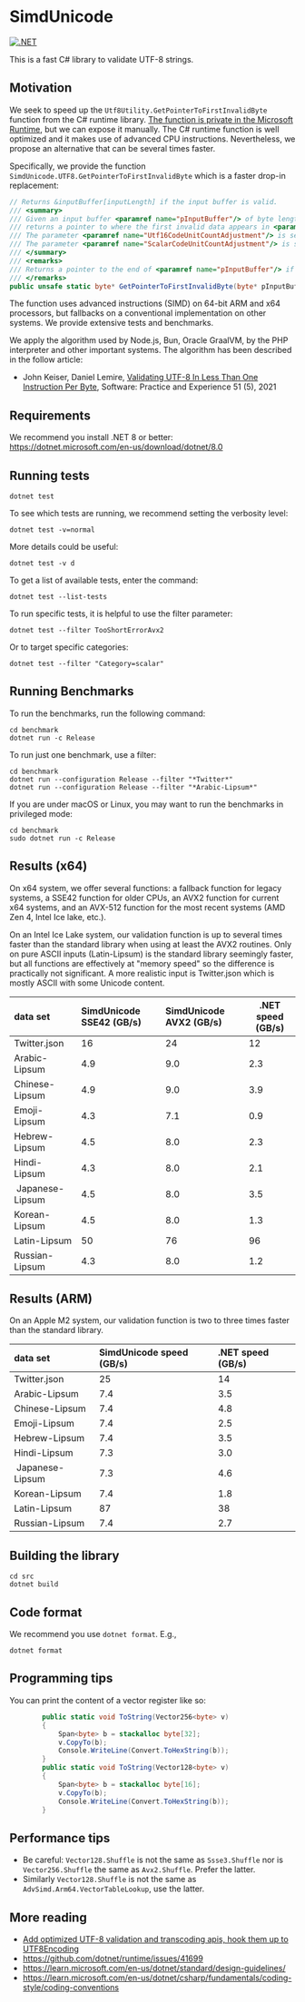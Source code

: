 # SimdUnicode
[![.NET](https://github.com/simdutf/SimdUnicode/actions/workflows/dotnet.yml/badge.svg)](https://github.com/simdutf/SimdUnicode/actions/workflows/dotnet.yml)

This is a fast C# library to validate UTF-8 strings.


## Motivation

We seek to speed up the `Utf8Utility.GetPointerToFirstInvalidByte` function from the C# runtime library.
[The function is private in the Microsoft Runtime](https://github.com/dotnet/runtime/blob/4d709cd12269fcbb3d0fccfb2515541944475954/src/libraries/System.Private.CoreLib/src/System/Text/Unicode/Utf8Utility.Validation.cs), but we can expose it manually. The C# runtime 
function is well optimized and it makes use of advanced CPU instructions. Nevertheless, we propose
an alternative that can be several times faster.

Specifically, we provide the function `SimdUnicode.UTF8.GetPointerToFirstInvalidByte` which is a faster
drop-in replacement:
```cs
// Returns &inputBuffer[inputLength] if the input buffer is valid.
/// <summary>
/// Given an input buffer <paramref name="pInputBuffer"/> of byte length <paramref name="inputLength"/>,
/// returns a pointer to where the first invalid data appears in <paramref name="pInputBuffer"/>.
/// The parameter <paramref name="Utf16CodeUnitCountAdjustment"/> is set according to the content of the valid UTF-8 characters encountered, counting -1 for each 2-byte character, -2 for each 3-byte and 4-byte characters.
/// The parameter <paramref name="ScalarCodeUnitCountAdjustment"/> is set according to the content of the valid UTF-8 characters encountered, counting -1 for each 4-byte character.
/// </summary>
/// <remarks>
/// Returns a pointer to the end of <paramref name="pInputBuffer"/> if the buffer is well-formed.
/// </remarks>
public unsafe static byte* GetPointerToFirstInvalidByte(byte* pInputBuffer, int inputLength, out int Utf16CodeUnitCountAdjustment, out int ScalarCodeUnitCountAdjustment);
```

The function uses advanced instructions (SIMD) on 64-bit ARM and x64 processors, but fallbacks on a
conventional implementation on other systems. We provide extensive tests and benchmarks.

We apply the algorithm used by Node.js, Bun, Oracle GraalVM, by the PHP interpreter and other important systems. The algorithm has been described in the follow article:

- John Keiser, Daniel Lemire, [Validating UTF-8 In Less Than One Instruction Per Byte](https://arxiv.org/abs/2010.03090), Software: Practice and Experience 51 (5), 2021


## Requirements

We recommend you install .NET 8 or better: https://dotnet.microsoft.com/en-us/download/dotnet/8.0


## Running tests

```
dotnet test
```

To see which tests are running, we recommend setting the verbosity level:

```
dotnet test -v=normal
```

More details could be useful:
```
dotnet test -v d
```

To get a list of available tests, enter the command:

```
dotnet test --list-tests
```

To run specific tests, it is helpful to use the filter parameter:


```
dotnet test --filter TooShortErrorAvx2
```

Or to target specific categories:

```
dotnet test --filter "Category=scalar"
```

## Running Benchmarks

To run the benchmarks, run the following command:
```
cd benchmark
dotnet run -c Release
```

To run just one benchmark, use a filter:

```
cd benchmark
dotnet run --configuration Release --filter "*Twitter*"
dotnet run --configuration Release --filter "*Arabic-Lipsum*"
```

If you are under macOS or Linux, you may want to run the benchmarks in privileged mode:

```
cd benchmark
sudo dotnet run -c Release
```

## Results (x64)

On x64 system, we offer several functions: a fallback function for legacy systems,
a SSE42 function for older CPUs, an AVX2 function for current x64 systems, and an
AVX-512 function for the most recent systems (AMD Zen 4, Intel Ice lake, etc.).

On an Intel Ice Lake system, our validation function is up to several times
faster than the standard library when using at least the AVX2 routines. Only on pure
ASCII inputs (Latin-Lipsum) is the standard library seemingly faster, but all functions
are effectively at "memory speed" so the difference is practically not significant.
A more realistic input is Twitter.json which is mostly ASCII with some Unicode content.

| data set        | SimdUnicode SSE42 (GB/s) | SimdUnicode AVX2 (GB/s) | .NET speed (GB/s) |
|:----------------|:-------------------------|:------------------------|-------------------|
| Twitter.json    |  16                      | 24                      | 12                |
| Arabic-Lipsum   |  4.9                     | 9.0                     | 2.3               |
| Chinese-Lipsum  |  4.9                     | 9.0                     | 3.9               |
| Emoji-Lipsum    |  4.3                     | 7.1                     | 0.9               |
| Hebrew-Lipsum   |  4.5                     | 8.0                     | 2.3               |
| Hindi-Lipsum    |  4.3                     | 8.0                     | 2.1               |
| Japanese-Lipsum |  4.5                     | 8.0                     | 3.5               |
| Korean-Lipsum   |  4.5                     | 8.0                     | 1.3               |
| Latin-Lipsum    |  50                      | 76                      | 96                |
| Russian-Lipsum  |  4.3                     | 8.0                     | 1.2               |

## Results (ARM)

On an Apple M2 system, our validation function is two to three times
faster than the standard library.

| data set      | SimdUnicode speed (GB/s) | .NET speed (GB/s) |
|:----------------|:-----------|:--------------------------|
| Twitter.json    |  25        | 14                        |
| Arabic-Lipsum   |  7.4       | 3.5                       |
| Chinese-Lipsum  |  7.4       | 4.8                       |
| Emoji-Lipsum    |  7.4       | 2.5                       |
| Hebrew-Lipsum   |  7.4       | 3.5                       |
| Hindi-Lipsum    |  7.3       | 3.0                       |
| Japanese-Lipsum |  7.3       | 4.6                       |
| Korean-Lipsum   |  7.4       | 1.8                       |
| Latin-Lipsum    |  87        | 38                        |
| Russian-Lipsum  |  7.4       | 2.7                       |


## Building the library

```
cd src
dotnet build
```

## Code format

We recommend you use `dotnet format`. E.g.,

```
dotnet format
```

## Programming tips

You can print the content of a vector register like so:

```C#
        public static void ToString(Vector256<byte> v)
        {
            Span<byte> b = stackalloc byte[32];
            v.CopyTo(b);
            Console.WriteLine(Convert.ToHexString(b));
        }
        public static void ToString(Vector128<byte> v)
        {
            Span<byte> b = stackalloc byte[16];
            v.CopyTo(b);
            Console.WriteLine(Convert.ToHexString(b));
        }
```

## Performance tips

- Be careful: `Vector128.Shuffle` is not the same as `Ssse3.Shuffle` nor is  `Vector256.Shuffle` the same as `Avx2.Shuffle`. Prefer the latter.
- Similarly `Vector128.Shuffle` is not the same as `AdvSimd.Arm64.VectorTableLookup`, use the latter.

## More reading 

- [Add optimized UTF-8 validation and transcoding apis, hook them up to UTF8Encoding](https://github.com/dotnet/coreclr/pull/21948/files#diff-2a22774bd6bff8e217ecbb3a41afad033ce0ca0f33645e9d8f5bdf7c9e3ac248)
- https://github.com/dotnet/runtime/issues/41699
- https://learn.microsoft.com/en-us/dotnet/standard/design-guidelines/
- https://learn.microsoft.com/en-us/dotnet/csharp/fundamentals/coding-style/coding-conventions
